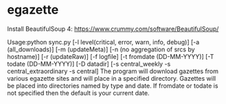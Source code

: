 # egazette
Install BeautifulSoup 4: https://www.crummy.com/software/BeautifulSoup/

Usage:python sync.py   [-l level(critical, error, warn, info, debug)]
                       [-a (all_downloads)]
                       [-m (updateMeta)]
                       [-n (no aggregation of srcs by hostname)]
                       [-r (updateRaw)]
                       [-f logfile]
                       [-t fromdate (DD-MM-YYYY)] [-T todate (DD-MM-YYYY)] 
                       [-D datadir]
                       [-s central_weekly -s central_extraordinary -s central]
The program will download gazettes from various egazette sites
and will place in a specified directory. Gazettes will be
placed into directories named by type and date. If fromdate or
todate is not specified then the default is your current date.

